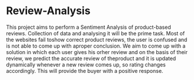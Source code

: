 # Review-Analysis

This project aims to perform a Sentiment Analysis of product-based reviews. Collection of data and analysing it will be the prime task. Most of the websites fail toshow correct product reviews, the user is confused and is not able to come up with aproper conclusion. We aim to come up with a solution in which each user gives his orher review and on the basis of their review, we predict the accurate review of theproduct and it is updated dynamically whenever a new review comes up, so rating changes accordingly. This will provide the buyer with a positive response.
